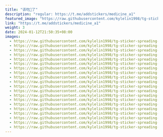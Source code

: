 ```yaml
---
title: "该吃💊了"
description: "regular: https://t.me/addstickers/medicine_a1"
featured_image: "https://raw.githubusercontent.com/kylelin1998/tg-sticker-spreading-worldwide-images/main/img/1b4879d7-c43a-442f-b2a6-c7abedcf755d.jpg"
link: "https://t.me/addstickers/medicine_a1"
weight: 3
date: 2024-01-12T21:50:35+08:00
images:
  - https://raw.githubusercontent.com/kylelin1998/tg-sticker-spreading-worldwide-images/main/img/1b4879d7-c43a-442f-b2a6-c7abedcf755d.jpg
  - https://raw.githubusercontent.com/kylelin1998/tg-sticker-spreading-worldwide-images/main/img/bf6bb04b-6710-4dcd-b6ae-19464df6a490.jpg
  - https://raw.githubusercontent.com/kylelin1998/tg-sticker-spreading-worldwide-images/main/img/08778509-72e9-48b5-9069-0c16d6bd18a1.jpg
  - https://raw.githubusercontent.com/kylelin1998/tg-sticker-spreading-worldwide-images/main/img/c529b676-06a7-4bee-8e05-434d2d19ce90.jpg
  - https://raw.githubusercontent.com/kylelin1998/tg-sticker-spreading-worldwide-images/main/img/e084d432-c7ec-43ab-a76b-deace31ef5e6.jpg
  - https://raw.githubusercontent.com/kylelin1998/tg-sticker-spreading-worldwide-images/main/img/9f20ed69-38b6-4844-a5a4-b67024a11e67.jpg
  - https://raw.githubusercontent.com/kylelin1998/tg-sticker-spreading-worldwide-images/main/img/ed5277f5-8411-447f-9f85-df7c73556f15.jpg
  - https://raw.githubusercontent.com/kylelin1998/tg-sticker-spreading-worldwide-images/main/img/c73f198a-0bcf-41a5-8b3a-a51c10ca19e8.jpg
  - https://raw.githubusercontent.com/kylelin1998/tg-sticker-spreading-worldwide-images/main/img/3526b03a-b9c7-4716-a1bd-7bdb9fc45ac6.jpg
  - https://raw.githubusercontent.com/kylelin1998/tg-sticker-spreading-worldwide-images/main/img/ac0ad4b0-7092-4fe7-a79a-badb5ba9320d.jpg
  - https://raw.githubusercontent.com/kylelin1998/tg-sticker-spreading-worldwide-images/main/img/36910fa3-7111-47d4-be18-edebd8c4427c.jpg
  - https://raw.githubusercontent.com/kylelin1998/tg-sticker-spreading-worldwide-images/main/img/524d88b9-d7aa-4956-9b40-6fb8f6138daa.jpg
  - https://raw.githubusercontent.com/kylelin1998/tg-sticker-spreading-worldwide-images/main/img/ac994ff1-08c2-4974-8761-ed3622e2b49d.jpg
  - https://raw.githubusercontent.com/kylelin1998/tg-sticker-spreading-worldwide-images/main/img/193a0a75-abad-4e69-8603-d7a750b5772e.jpg
  - https://raw.githubusercontent.com/kylelin1998/tg-sticker-spreading-worldwide-images/main/img/a94a8976-43b3-48c6-b41e-74806d896621.jpg
  - https://raw.githubusercontent.com/kylelin1998/tg-sticker-spreading-worldwide-images/main/img/900ea57d-307d-4686-a482-1cb71e4e0008.jpg
  - https://raw.githubusercontent.com/kylelin1998/tg-sticker-spreading-worldwide-images/main/img/fd3c68f9-0b4b-40ab-98b4-00fc070e88ae.jpg
  - https://raw.githubusercontent.com/kylelin1998/tg-sticker-spreading-worldwide-images/main/img/b39adfc0-07aa-4864-be96-0484a425d6ed.jpg
  - https://raw.githubusercontent.com/kylelin1998/tg-sticker-spreading-worldwide-images/main/img/d5be296b-41b5-4618-994c-c2daae9f6b41.jpg
  - https://raw.githubusercontent.com/kylelin1998/tg-sticker-spreading-worldwide-images/main/img/b9b6030f-4259-4b7d-8642-fc5b3b96d2c1.jpg
---
```

